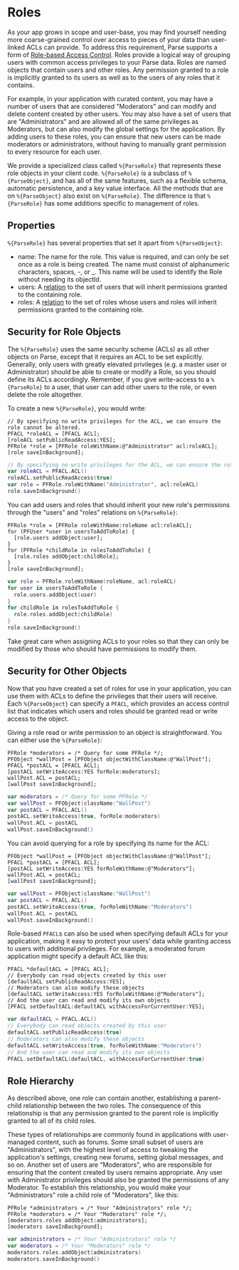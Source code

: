 # Roles

As your app grows in scope and user-base, you may find yourself needing more coarse-grained control over access to pieces of your data than user-linked ACLs can provide. To address this requirement, Parse supports a form of [Role-based Access Control](http://en.wikipedia.org/wiki/Role-based_access_control). Roles provide a logical way of grouping users with common access privileges to your Parse data. Roles are named objects that contain users and other roles.  Any permission granted to a role is implicitly granted to its users as well as to the users of any roles that it contains.

For example, in your application with curated content, you may have a number of users that are considered "Moderators" and can modify and delete content created by other users.  You may also have a set of users that are "Administrators" and are allowed all of the same privileges as Moderators, but can also modify the global settings for the application. By adding users to these roles, you can ensure that new users can be made moderators or administrators, without having to manually grant permission to every resource for each user.

We provide a specialized class called `%{ParseRole}` that represents these role objects in your client code.  `%{ParseRole}` is a subclass of `%{ParseObject}`, and has all of the same features, such as a flexible schema, automatic persistence, and a key value interface.  All the methods that are on `%{ParseObject}` also exist on `%{ParseRole}`.  The difference is that `%{ParseRole}` has some additions specific to management of roles.

## Properties

`%{ParseRole}` has several properties that set it apart from `%{ParseObject}`:

*   name: The name for the role.  This value is required, and can only be set once as a role is being created.  The name must consist of alphanumeric characters, spaces, -, or _.  This name will be used to identify the Role without needing its objectId.
*   users: A [relation](#objects-pointers) to the set of users that will inherit permissions granted to the containing role.
*   roles: A [relation](#objects-pointers) to the set of roles whose users and roles will inherit permissions granted to the containing role.


## Security for Role Objects

The `%{ParseRole}` uses the same security scheme (ACLs) as all other objects on Parse, except that it requires an ACL to be set explicitly. Generally, only users with greatly elevated privileges (e.g. a master user or Administrator) should be able to create or modify a Role, so you should define its ACLs accordingly.  Remember, if you give write-access to a `%{ParseRole}` to a user, that user can add other users to the role, or even delete the role altogether.

To create a new `%{ParseRole}`, you would write:

```objc
// By specifying no write privileges for the ACL, we can ensure the role cannot be altered.
PFACL *roleACL = [PFACL ACL];
[roleACL setPublicReadAccess:YES];
PFRole *role = [PFRole roleWithName:@"Administrator" acl:roleACL];
[role saveInBackground];
```
```swift
// By specifying no write privileges for the ACL, we can ensure the role cannot be altered.
var roleACL = PFACL.ACL()
roleACL.setPublicReadAccess(true)
var role = PFRole.roleWithName("Administrator", acl:roleACL)
role.saveInBackground()
```

You can add users and roles that should inherit your new role's permissions through the "users" and "roles" relations on `%{ParseRole}`:

```objc
PFRole *role = [PFRole roleWithName:roleName acl:roleACL];
for (PFUser *user in usersToAddToRole) {
  [role.users addObject:user];
}
for (PFRole *childRole in rolesToAddToRole) {
  [role.roles addObject:childRole];
}
[role saveInBackground];
```
```swift
var role = PFRole.roleWithName(roleName, acl:roleACL)
for user in usersToAddToRole {
  role.users.addObject(user)
}
for childRole in rolesToAddToRole {
  role.roles.addObject(childRole)
}
role.saveInBackground()
```

Take great care when assigning ACLs to your roles so that they can only be modified by those who should have permissions to modify them.


## Security for Other Objects

Now that you have created a set of roles for use in your application, you can use them with ACLs to define the privileges that their users will receive. Each `%{ParseObject}` can specify a `PFACL`, which provides an access control list that indicates which users and roles should be granted read or write access to the object.

Giving a role read or write permission to an object is straightforward.  You can either use the `%{ParseRole}`:

```objc
PFRole *moderators = /* Query for some PFRole */;
PFObject *wallPost = [PFObject objectWithClassName:@"WallPost"];
PFACL *postACL = [PFACL ACL];
[postACL setWriteAccess:YES forRole:moderators];
wallPost.ACL = postACL;
[wallPost saveInBackground];
```
```swift
var moderators = /* Query for some PFRole */
var wallPost = PFObject(className:"WallPost")
var postACL = PFACL.ACL()
postACL.setWriteAccess(true, forRole:moderators)
wallPost.ACL = postACL
wallPost.saveInBackground()
```

You can avoid querying for a role by specifying its name for the ACL:

```objc
PFObject *wallPost = [PFObject objectWithClassName:@"WallPost"];
PFACL *postACL = [PFACL ACL];
[postACL setWriteAccess:YES forRoleWithName:@"Moderators"];
wallPost.ACL = postACL;
[wallPost saveInBackground];
```
```swift
var wallPost = PFObject(className:"WallPost")
var postACL = PFACL.ACL()
postACL.setWriteAccess(true, forRoleWithName:"Moderators")
wallPost.ACL = postACL
wallPost.saveInBackground()
```

Role-based `PFACL`s can also be used when specifying default ACLs for your application, making it easy to protect your users' data while granting access to users with additional privileges.  For example, a moderated forum application might specify a default ACL like this:

```objc
PFACL *defaultACL = [PFACL ACL];
// Everybody can read objects created by this user
[defaultACL setPublicReadAccess:YES];
// Moderators can also modify these objects
[defaultACL setWriteAccess:YES forRoleWithName:@"Moderators"];
// And the user can read and modify its own objects
[PFACL setDefaultACL:defaultACL withAccessForCurrentUser:YES];
```
```swift
var defaultACL = PFACL.ACL()
// Everybody can read objects created by this user
defaultACL.setPublicReadAccess(true)
// Moderators can also modify these objects
defaultACL.setWriteAccess(true, forRoleWithName:"Moderators")
// And the user can read and modify its own objects
PFACL.setDefaultACL(defaultACL, withAccessForCurrentUser:true)
```

## Role Hierarchy

As described above, one role can contain another, establishing a parent-child relationship between the two roles. The consequence of this relationship is that any permission granted to the parent role is implicitly granted to all of its child roles.

These types of relationships are commonly found in applications with user-managed content, such as forums. Some small subset of users are "Administrators", with the highest level of access to tweaking the application's settings, creating new forums, setting global messages, and so on. Another set of users are "Moderators", who are responsible for ensuring that the content created by users remains appropriate. Any user with Administrator privileges should also be granted the permissions of any Moderator. To establish this relationship, you would make your "Administrators" role a child role of "Moderators", like this:

```objc
PFRole *administrators = /* Your "Administrators" role */;
PFRole *moderators = /* Your "Moderators" role */;
[moderators.roles addObject:administrators];
[moderators saveInBackground];
```
```swift
var administrators = /* Your "Administrators" role */
var moderators = /* Your "Moderators" role */
moderators.roles.addObject(administrators)
moderators.saveInBackground()
```
